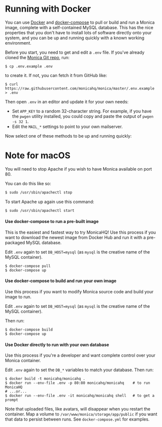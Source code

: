 # Running with Docker

You can use [Docker](https://www.docker.com) and
[docker-compose](https://docs.docker.com/compose/) to pull or build
and run a Monica image, complete with a self-contained MySQL database.
This has the nice properties that you don't have to install lots of
software directly onto your system, and you can be up and running
quickly with a known working environment.

Before you start, you need to get and edit a `.env` file. If you've already
cloned the [Monica Git repo](https://github.com/monicahq/monica), run:

`$ cp .env.example .env`

to create it. If not, you can fetch it from GitHub like:

`$ curl https://raw.githubusercontent.com/monicahq/monica/master/.env.example > .env`

Then open `.env` in an editor and update it for your own needs:

- Set `APP_KEY` to a random 32-character string. For example, if you
  have the `pwgen` utility installed, you could copy and paste the
  output of `pwgen -s 32 1`.
- Edit the `MAIL_*` settings to point to your own mailserver.

Now select one of these methods to be up and running quickly:

# Note for macOS

You will need to stop Apache if you wish to have Monica available on port 80.

You can do this like so:

```sh
$ sudo /usr/sbin/apachectl stop
```

To start Apache up again use this command:

```sh
$ sudo /usr/sbin/apachectl start
```

#### Use docker-compose to run a pre-built image

This is the easiest and fastest way to try MonicaHQ! Use this process
if you want to download the newest image from Docker Hub and run it
with a pre-packaged MySQL database.

Edit `.env` again to set `DB_HOST=mysql` (as `mysql` is the creative name of
the MySQL container).

```shell
$ docker-compose pull
$ docker-compose up
```

#### Use docker-compose to build and run your own image

Use this process if you want to modify Monica source code and build
your image to run.

Edit `.env` again to set `DB_HOST=mysql` (as `mysql` is the creative name of
the MySQL container).

Then run:

```shell
$ docker-compose build
$ docker-compose up
```

#### Use Docker directly to run with your own database

Use this process if you're a developer and want complete control over
your Monica container.

Edit `.env` again to set the `DB_*` variables to match your
database. Then run:

```shell
$ docker build -t monicahq/monicahq .
$ docker run --env-file .env -p 80:80 monicahq/monicahq    # to run MonicaHQ
# ...or...
$ docker run --env-file .env -it monicahq/monicahq shell   # to get a prompt
```

Note that uploaded files, like avatars, will disappear when you
restart the container. Map a volume to
`/var/www/monica/storage/app/public` if you want that data to persist
between runs. See `docker-compose.yml` for examples.
